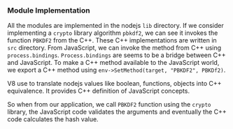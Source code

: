 ### Module Implementation

All the modules are implemented in the nodejs `lib` directory. If we consider implementing a `crypto` library algorithm `pbkdf2`, we can see it invokes the function `PBKDF2` from the C++. These C++ implementations are written in `src` directory. From JavaScript, we can invoke the method from C++ using `process.bindings`. `Process.bindings` are seems to be a bridge between C++ and JavaScript. To make a C++ method available to the JavaScript world, we export a C++ method using `env->SetMethod(target, "PBKDF2", PBKDf2)`.

V8 use to translate nodejs values like boolean, functions, objects into C++ equivalence. It provides C++ definition of JavaScript concepts.

So when from our application, we call `PBKDF2` function using the `crypto` library, the JavaScript code validates the arguments and eventually the C++ code calculates the hash value.
